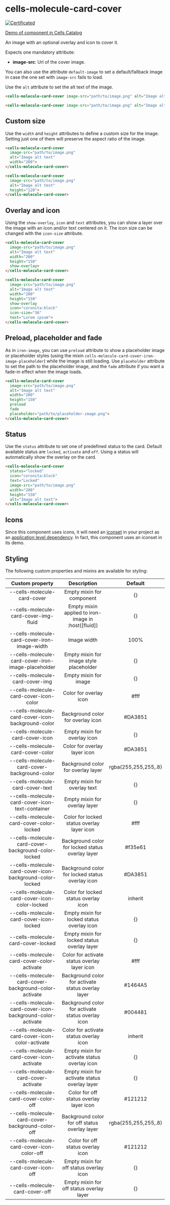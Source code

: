 # cells-molecule-card-cover

[![Certificated](https://img.shields.io/badge/certificated-yes-brightgreen.svg)](http://bbva-files.s3.amazonaws.com/cells/bbva-catalog/index.html)

[Demo of component in Cells Catalog](http://bbva-files.s3.amazonaws.com/cells/bbva-catalog/index.html#/elements/cells-molecule-card-cover)

An image with an optional overlay and icon to cover it.

Expects one mandatory attribute:
- **image-src**: Url of the cover image.

You can also use the attribute `default-image` to set a default/fallback image in case the one set with `image-src` fails to load.

Use the `alt` attribute to set the alt text of the image.

```html
<cells-molecule-card-cover image-src="path/to/image.png" alt="Image alt text"></cells-molecule-card-cover>
```

```html
<cells-molecule-card-cover image-src="path/to/image.png" alt="Image alt text" default-image="path/to/fallback-image.png"></cells-molecule-card-cover>
```

## Custom size

Use the `width` and `height` attributes to define a custom size for the image. Setting just one of them will preserve the aspect ratio of the image.

```html
<cells-molecule-card-cover 
  image-src="path/to/image.png" 
  alt="Image alt text"
  width="200">
</cells-molecule-card-cover>
```

```html
<cells-molecule-card-cover 
  image-src="path/to/image.png" 
  alt="Image alt text"
  height="120">
</cells-molecule-card-cover>
```

## Overlay and icon

Using the `show-overlay`, `icon` and `text` attributes, you can show a layer over the image with an icon and/or text centered on it. The icon size can be changed with the `icon-size` attribute.

```html
<cells-molecule-card-cover 
  image-src="path/to/image.png" 
  alt="Image alt text"
  width="200"
  height="150"
  show-overlay>
</cells-molecule-card-cover>
```

```html
<cells-molecule-card-cover 
  image-src="path/to/image.png" 
  alt="Image alt text"
  width="200"
  height="150"
  show-overlay
  icon="coronita:block"
  icon-size="36"
  text="Lorem ipsum">
</cells-molecule-card-cover>
```

## Preload, placeholder and fade

As in `iron-image`, you can use `preload` attribute to show a placeholder image or placeholder styles (using the mixin `cells-molecule-card-cover-iron-image-placeholder`) while the image is still loading. Use `placeholder` attribute to set the path to the placeholder image, and the `fade` attribute if you want a fade-in effect when the image loads.

```html
<cells-molecule-card-cover 
  image-src="path/to/image.png" 
  alt="Image alt text"
  width="200"
  height="150"
  preload
  fade
  placeholder="path/to/placeholder-image.png">
</cells-molecule-card-cover>
```

## Status

Use the `status` attribute to set one of predefined status to the card. Default available status are `locked`, `activate` and `off`. Using a status will automatically show the overlay on the card.

```html
<cells-molecule-card-cover 
  status="locked"
  icon="coronita:block"
  text="Locked"
  image-src="path/to/image.png" 
  width="200"
  height="150"
  alt="Image alt text">
</cells-molecule-card-cover>
```

## Icons

Since this component uses icons, it will need an [iconset](https://bbva.cellsjs.com/guides/best-practices/cells-icons.html) in your project as an [application level dependency](https://bbva.cellsjs.com/guides/advanced-guides/application-level-dependencies.html). In fact, this component uses an iconset in its demo.

## Styling

The following custom properties and mixins are available for styling:

| Custom property                                             | Description                                         | Default     |
|:-----------------------------------------------------------:|:---------------------------------------------------:|:-----------:|
| --cells-molecule-card-cover                                 | Empty mixin for component                           | {}          |
| --cells-molecule-card-cover-img-fluid                       | Empty mixin applied to iron-image in :host([fluid]) | {}          |
| --cells-molecule-card-cover-iron-image-width                | Image width                                         | 100%        |
| --cells-molecule-card-cover-iron-image-placeholder          | Empty mixin for image style placeholder             | {}          |
| --cells-molecule-card-cover-img                             | Empty mixin for image                               | {}          |
| --cells-molecule-card-cover-icon-color                      | Color for overlay icon                              | #fff        |
| --cells-molecule-card-cover-icon-background-color           | Background color for overlay icon                   | #DA3851     |
| --cells-molecule-card-cover-icon                            | Empty mixin for overlay icon                        | {}          |
| --cells-molecule-card-cover-color                           | Color for overlay layer icon                        | #DA3851     |
| --cells-molecule-card-cover-background-color                | Background color for overlay layer                  | rgba(255,255,255,.8) |
| --cells-molecule-card-cover-text                            | Empty mixin for overlay text                        | {}          |
| --cells-molecule-card-cover-icon-text-container             | Empty mixin for overlay layer                       | {}          |
| --cells-molecule-card-cover-color-locked                    | Color for locked status overlay layer icon          | #fff        |
| --cells-molecule-card-cover-background-color-locked         | Background color for locked status overlay layer    | #f35e61     |
| --cells-molecule-card-cover-icon-background-color-locked    | Background color for locked status overlay icon     | #DA3851     |
| --cells-molecule-card-cover-icon-color-locked               | Color for locked status overlay icon                | inherit     |
| --cells-molecule-card-cover-icon-locked                     | Empty mixin for locked status overlay icon          | {}          |
| --cells-molecule-card-cover-locked                          | Empty mixin for locked status overlay layer         | {}          |
| --cells-molecule-card-cover-color-activate                  | Color for activate status overlay layer icon        | #fff        |
| --cells-molecule-card-cover-background-color-activate       | Background color for activate status overlay layer  | #1464A5     |
| --cells-molecule-card-cover-icon-background-color-activate  | Background color for activate status overlay icon   | #004481     |
| --cells-molecule-card-cover-icon-color-activate             | Color for activate status overlay icon              | inherit     |
| --cells-molecule-card-cover-icon-activate                   | Empty mixin for activate status overlay icon        | {}          |
| --cells-molecule-card-cover-activate                        | Empty mixin for activate status overlay layer       | {}          |
| --cells-molecule-card-cover-color-off                       | Color for off status overlay layer icon             | #121212     |
| --cells-molecule-card-cover-background-color-off            | Background color for off status overlay layer       | rgba(255,255,255,.8) |
| --cells-molecule-card-cover-icon-color-off                  | Color for off status overlay icon                   | #121212     |
| --cells-molecule-card-cover-icon-off                        | Empty mixin for off status overlay icon             | {}          |
| --cells-molecule-card-cover-off                             | Empty mixin for off status overlay layer            | {}          |

